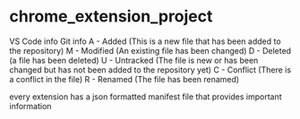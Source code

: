 # chrome_extension_project

VS Code info
Git info
A - Added (This is a new file that has been added to the repository)
M - Modified (An existing file has been changed)
D - Deleted (a file has been deleted)
U - Untracked (The file is new or has been changed but has not been added to the repository yet)
C - Conflict (There is a conflict in the file)
R - Renamed (The file has been renamed)

every extension has a json formatted manifest file that provides important information 
